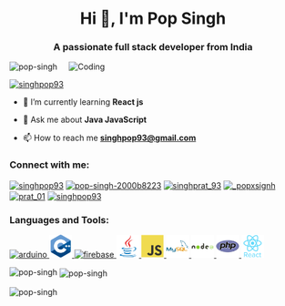 <h1 align="center">Hi 👋, I'm Pop Singh</h1>
<h3 align="center">A passionate full stack developer from India</h3>
<img align="right" alt="Coding" width="400" src="https://i.gifer.com/Ry6p.gif">

<p align="left"> <img src="https://komarev.com/ghpvc/?username=pop-singh&label=Profile%20views&color=0e75b6&style=flat" alt="pop-singh" /> </p>

<p align="left"> <a href="https://twitter.com/singhpop93" target="blank"><img src="https://img.shields.io/twitter/follow/singhpop93?logo=twitter&style=for-the-badge" alt="singhpop93" /></a> </p>

- 🌱 I’m currently learning **React js**

- 💬 Ask me about **Java  JavaScript**

- 📫 How to reach me **singhpop93@gmail.com**

<h3 align="left">Connect with me:</h3>
<p align="left">
<a href="https://twitter.com/singhpop93" target="blank"><img align="center" src="https://raw.githubusercontent.com/rahuldkjain/github-profile-readme-generator/master/src/images/icons/Social/twitter.svg" alt="singhpop93" height="30" width="40" /></a>
<a href="https://linkedin.com/in/pop-singh-2000b8223" target="blank"><img align="center" src="https://raw.githubusercontent.com/rahuldkjain/github-profile-readme-generator/master/src/images/icons/Social/linked-in-alt.svg" alt="pop-singh-2000b8223" height="30" width="40" /></a>
<a href="https://www.codechef.com/users/singhprat_93" target="blank"><img align="center" src="https://cdn.jsdelivr.net/npm/simple-icons@3.1.0/icons/codechef.svg" alt="singhprat_93" height="30" width="40" /></a>
<a href="https://codeforces.com/profile/_popxsignh" target="blank"><img align="center" src="https://raw.githubusercontent.com/rahuldkjain/github-profile-readme-generator/master/src/images/icons/Social/codeforces.svg" alt="_popxsignh" height="30" width="40" /></a>
<a href="https://www.leetcode.com/prat_01" target="blank"><img align="center" src="https://raw.githubusercontent.com/rahuldkjain/github-profile-readme-generator/master/src/images/icons/Social/leet-code.svg" alt="prat_01" height="30" width="40" /></a>
<a href="https://auth.geeksforgeeks.org/user/singhpop93" target="blank"><img align="center" src="https://raw.githubusercontent.com/rahuldkjain/github-profile-readme-generator/master/src/images/icons/Social/geeks-for-geeks.svg" alt="singhpop93" height="30" width="40" /></a>
</p>

<h3 align="left">Languages and Tools:</h3>
<p align="left"> <a href="https://www.arduino.cc/" target="_blank" rel="noreferrer"> <img src="https://cdn.worldvectorlogo.com/logos/arduino-1.svg" alt="arduino" width="40" height="40"/> </a> <a href="https://www.w3schools.com/cpp/" target="_blank" rel="noreferrer"> <img src="https://raw.githubusercontent.com/devicons/devicon/master/icons/cplusplus/cplusplus-original.svg" alt="cplusplus" width="40" height="40"/> </a> <a href="https://firebase.google.com/" target="_blank" rel="noreferrer"> <img src="https://www.vectorlogo.zone/logos/firebase/firebase-icon.svg" alt="firebase" width="40" height="40"/> </a> <a href="https://www.java.com" target="_blank" rel="noreferrer"> <img src="https://raw.githubusercontent.com/devicons/devicon/master/icons/java/java-original.svg" alt="java" width="40" height="40"/> </a> <a href="https://developer.mozilla.org/en-US/docs/Web/JavaScript" target="_blank" rel="noreferrer"> <img src="https://raw.githubusercontent.com/devicons/devicon/master/icons/javascript/javascript-original.svg" alt="javascript" width="40" height="40"/> </a> <a href="https://www.mysql.com/" target="_blank" rel="noreferrer"> <img src="https://raw.githubusercontent.com/devicons/devicon/master/icons/mysql/mysql-original-wordmark.svg" alt="mysql" width="40" height="40"/> </a> <a href="https://nodejs.org" target="_blank" rel="noreferrer"> <img src="https://raw.githubusercontent.com/devicons/devicon/master/icons/nodejs/nodejs-original-wordmark.svg" alt="nodejs" width="40" height="40"/> </a> <a href="https://www.php.net" target="_blank" rel="noreferrer"> <img src="https://raw.githubusercontent.com/devicons/devicon/master/icons/php/php-original.svg" alt="php" width="40" height="40"/> </a> <a href="https://reactjs.org/" target="_blank" rel="noreferrer"> <img src="https://raw.githubusercontent.com/devicons/devicon/master/icons/react/react-original-wordmark.svg" alt="react" width="40" height="40"/> </a> </p>

<p><img align="left" src="https://github-readme-stats.vercel.app/api/top-langs?username=pop-singh&show_icons=true&locale=en&layout=compact" alt="pop-singh" /></p>

<p>&nbsp;<img align="center" src="https://github-readme-stats.vercel.app/api?username=pop-singh&show_icons=true&locale=en" alt="pop-singh" /></p>

<p><img align="center" src="https://github-readme-streak-stats.herokuapp.com/?user=pop-singh&" alt="pop-singh" /></p>
